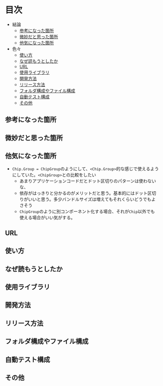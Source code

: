 # 目次

- 結論
  - [参考になった箇所](#参考になった箇所)
  - [微妙だと思った箇所](#微妙だと思った箇所)
  - [他気になった箇所](#他気になった箇所)
- 色々
  - [使い方](#使い方)
  - [なぜ読もうとしたか](#なぜ読もうとしたか)
  - [URL](#url)
  - [使用ライブラリ](#使用ライブラリ)
  - [開発方法](#開発方法)
  - [リリース方法](#リリース方法)
  - [フォルダ構成やファイル構成](#フォルダ構成やファイル構成)
  - [自動テスト構成](#自動テスト構成)
  - [その他](#その他)

## 参考になった箇所

## 微妙だと思った箇所

## 他気になった箇所

- `Chip.Group = ChipGroup`のようにして、`<Chip.Group>`的な感じで使えるようにしていた。`<ChipGroup>`との比較をしたい
  - あまりアプリケーションコードだとドット区切りのパターンは使わないな、
  - 依存がはっきりと分かるのがメリットだと思う。基本的にはドット区切りがいいと思う。多少バンドルサイズは増えてもそれくらいどうでもよさそう
  - `ChipGroup`のように別コンポーネント化する場合、それが`Chip`以外でも使える場合がいい気がする。

## URL

## 使い方

## なぜ読もうとしたか

## 使用ライブラリ

## 開発方法

## リリース方法

## フォルダ構成やファイル構成

## 自動テスト構成

## その他

